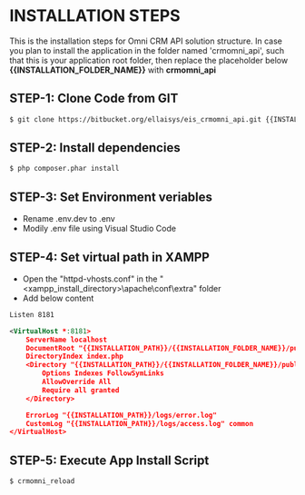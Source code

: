 # INSTALLATION STEPS
This is the installation steps for Omni CRM API solution structure.
In case you plan to install the application in the folder named 'crmomni_api', such that this is your application root folder, then replace the placeholder below **{{INSTALLATION_FOLDER_NAME}}** with **crmomni_api**

## STEP-1: Clone Code from GIT
```sh
$ git clone https://bitbucket.org/ellaisys/eis_crmomni_api.git {{INSTALLATION_FOLDER_NAME}}
```

## STEP-2: Install dependencies
```sh
$ php composer.phar install
```

## STEP-3: Set Environment veriables
- Rename .env.dev to .env
- Modily .env file using Visual Studio Code

## STEP-4: Set virtual path in XAMPP
- Open the "httpd-vhosts.conf" in the "<xampp_install_directory>\apache\conf\extra" folder
- Add below content

```xml
Listen 8181

<VirtualHost *:8181>
    ServerName localhost
    DocumentRoot "{{INSTALLATION_PATH}}/{{INSTALLATION_FOLDER_NAME}}/public"
    DirectoryIndex index.php
    <Directory "{{INSTALLATION_PATH}}/{{INSTALLATION_FOLDER_NAME}}/public">
        Options Indexes FollowSymLinks
        AllowOverride All
        Require all granted
    </Directory>

    ErrorLog "{{INSTALLATION_PATH}}/logs/error.log"
    CustomLog "{{INSTALLATION_PATH}}/logs/access.log" common
</VirtualHost>
```

## STEP-5: Execute App Install Script
```sh
$ crmomni_reload
```